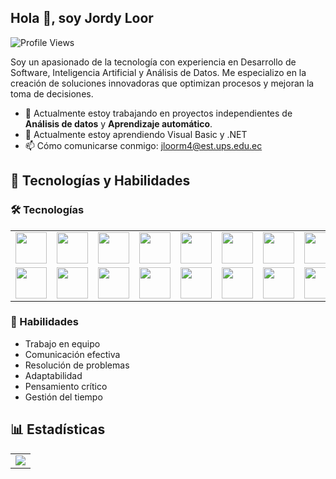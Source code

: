 ## Hola 👋, soy Jordy Loor
![Profile Views](https://komarev.com/ghpvc/?username=jordyloor2003&color=blue)

Soy un apasionado de la tecnología con experiencia en Desarrollo de Software, Inteligencia Artificial y Análisis de Datos. Me especializo en la creación de soluciones innovadoras que optimizan procesos y mejoran la toma de decisiones.

- 🔭 Actualmente estoy trabajando en proyectos independientes de **Análisis de datos** y **Aprendizaje automático**.
- 🌱 Actualmente estoy aprendiendo Visual Basic y .NET
- 📫 Cómo comunicarse conmigo: jloorm4@est.ups.edu.ec

## 🚀 Tecnologías y Habilidades
<h3>🛠️ Tecnologías</h3>
<!--Tecnologias-->
<table>
  <tr>
    <td align="center"><img src="https://cdn.jsdelivr.net/gh/devicons/devicon/icons/python/python-original.svg" width="50"/></td>
    <td align="center"><img src="https://cdn.jsdelivr.net/gh/devicons/devicon/icons/java/java-original.svg" width="50"/></td>
    <td align="center"><img src="https://cdn.jsdelivr.net/gh/devicons/devicon/icons/javascript/javascript-original.svg" width="50"/></td>
    <td align="center"><img src="https://cdn.jsdelivr.net/gh/devicons/devicon/icons/html5/html5-original.svg" width="50"/></td>
    <td align="center"><img src="https://cdn.jsdelivr.net/gh/devicons/devicon/icons/css3/css3-original.svg" width="50"/></td>
    <td align="center"><img src="https://cdn.jsdelivr.net/gh/devicons/devicon/icons/csharp/csharp-original.svg" width="50""/></td>
    <td align="center"><img src="https://cdn.jsdelivr.net/gh/devicons/devicon/icons/flutter/flutter-original.svg" width="50""/></td>
    <td align="center"><img src="https://cdn.jsdelivr.net/gh/devicons/devicon/icons/androidstudio/androidstudio-original.svg" width="50""/></td>
  </tr>
  <tr>
    <td align="center"><img src="https://cdn.jsdelivr.net/gh/devicons/devicon/icons/mysql/mysql-original.svg" width="50"/></td>
    <td align="center"><img src="https://cdn.jsdelivr.net/gh/devicons/devicon/icons/mongodb/mongodb-original.svg" width="50"/></td>
    <td align="center"><img src="https://upload.wikimedia.org/wikipedia/commons/5/50/Oracle_logo.svg" width="50"/></td>
    <td align="center"><img src="https://cdn.jsdelivr.net/gh/devicons/devicon/icons/django/django-plain.svg" width="50"/></td>
    <td align="center"><img src="https://cdn.jsdelivr.net/gh/devicons/devicon/icons/nodejs/nodejs-original.svg" width="50"/></td>
    <td align="center"><img src="https://cdn.jsdelivr.net/gh/devicons/devicon/icons/tensorflow/tensorflow-original.svg" width="50"/></td>
    <td align="center"><img src="https://cdn.jsdelivr.net/gh/devicons/devicon/icons/git/git-original.svg" width="50"/></td>
    <td align="center"><img src="https://cdn.jsdelivr.net/gh/devicons/devicon/icons/github/github-original.svg" width="50"/></td>
  </tr>
</table>

<!--Habilidades-->
  <h3>🌟 Habilidades</h3>
  <ul>
    <li>Trabajo en equipo</li>
    <li>Comunicación efectiva</li>
    <li>Resolución de problemas</li>
    <li>Adaptabilidad</li>
    <li>Pensamiento crítico</li>
    <li>Gestión del tiempo</li>
  </ul>

## 📊 Estadísticas
<table align="center">
  <tr>
    <td>
      <img src="https://github-readme-stats.vercel.app/api/top-langs/?username=jordyloor2003&layout=compact&theme=dark" />
    </td>
  </tr>
</table>